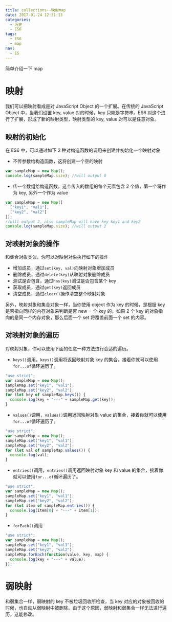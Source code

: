 ```yaml
---
title: collections--映射map
date: 2017-01-24 12:31:13
categories:
  - 历史
  - ES6
tags:
  - ES6
  - map
nav:
  - ES
---
```


简单介绍一下 map

<!--more-->

# 映射

我们可以把映射看成是对 JavaScript Object 的一个扩展。在传统的 JavaScript Object 中，当我们设置 key, value 对的时候，key 只能是字符串。ES6 对这个进行了扩展，形成了新的映射类型，映射类型的 key, value 对可以是任意对象。

## 映射的初始化

在 ES6 中，可以通过如下 2 种对构造函数的调用来创建并初始化一个映射对象

- 不传参数给构造函数，这将创建一个空的映射

```javascript
var sampleMap = new Map();
console.log(sampleMap.size); //will output 0
```

- 传一个数组给构造函数，这个传入的数组的每个元素包含 2 个值，第一个将作为 key, 另外一个作为 value

```javascript
var sampleMap = new Map([
  ["key1", "val1"],
  ["key2", "val2"]
]);
//will output 2, also sampleMap will have key key1 and key2
console.log(sampleMap.size); //will output 2
```

## 对映射对象的操作

和集合对象类似，你可以对映射对象执行如下的操作

- 增加成员，通过`set(key, val)`向映射对象增加成员
- 删除成员，通过`delete(key)`从映射对象删除成员
- 测试是否包含，通过`has(key)`测试是否包含某个 key
- 获取成员，通过`get(key)`返回成员
- 清空成员，通过`clear()`操作清空整个映射对象

另外，映射对象和集合对象一样，当你使用 object 作为 key 的时候，是根据 key 是否指向同样的内存对象来判断是否 new 一个 key 的。如果 2 个 key 的对象指向的是同一个内存对象，那么后面一个 set 将覆盖前面一个 set 的内容。

## 对映射对象的遍历

对映射对象，你可以使用下面的任意一种方法进行合适的遍历。

- `keys()`调用，`keys()`调用将返回映射对象 key 的集合，接着你就可以使用`for...of`循环遍历了。

```javascript
"use strict";
var sampleMap = new Map();
sampleMap.set("key1", "val1");
sampleMap.set("key2", "val2");
for (let key of sampleMap.keys()) {
  console.log(key + "---" + sampleMap.get(key));
}
```

- `values()`调用，`values()`调用返回映射对象 value 的集合，接着你就可以使用`for...of`循环遍历了。

```javascript
"use strict";
var sampleMap = new Map();
sampleMap.set("key1", "val1");
sampleMap.set("key2", "val2");
for (let val of sampleMap.values()) {
  console.log(val);
}
```

- `entries()`调用，`entries()`调用返回映射对象 key 和 value 的集合，接着你就可以使用`for...of`循环遍历了。

```javascript
"use strict";
var sampleMap = new Map();
sampleMap.set("key1", "val1");
sampleMap.set("key2", "val2");
for (let item of sampleMap.entries()) {
  console.log(item[0] + "---" + item[1]);
}
```

- `forEach()`调用

```javascript
"use strict";
var sampleMap = new Map();
sampleMap.set("key1", "val1");
sampleMap.set("key2", "val2");
sampleMap.forEach(function(value, key, map) {
  console.log(key + "---" + value);
});
```

# 弱映射

和弱集合一样，弱映射的 key 不被垃圾回收所检查，当 key 对应的对象被回收的时候，也自动从弱映射中被删除。由于这个原因，弱映射和弱集合一样无法进行遍历，这能修改。
